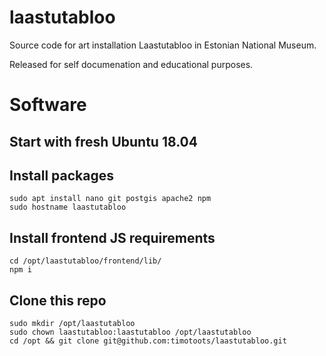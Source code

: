 # laastutabloo
Source code for art installation Laastutabloo in Estonian National Museum.

Released for self documenation and educational purposes.

# Software

## Start with fresh Ubuntu 18.04

## Install packages
```
sudo apt install nano git postgis apache2 npm
sudo hostname laastutabloo

```

## Install frontend JS requirements
```
cd /opt/laastutabloo/frontend/lib/
npm i

```

## Clone this repo
```
sudo mkdir /opt/laastutabloo
sudo chown laastutabloo:laastutabloo /opt/laastutabloo 
cd /opt && git clone git@github.com:timotoots/laastutabloo.git
```

##
